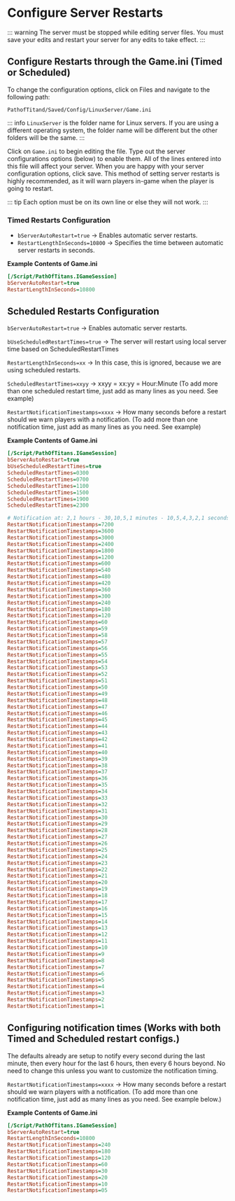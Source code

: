 # Configure Server Restarts

::: warning
The server must be stopped while editing server files. You must save your edits and restart your server for any edits to take effect.
:::

## Configure Restarts through the Game.ini (Timed or Scheduled)

To change the configuration options, click on Files and navigate to the following path:

`PathofTitand/Saved/Config/LinuxServer/Game.ini`

::: info
`LinuxServer` is the folder name for Linux servers. If you are using a different operating system, the folder name will be different but the other folders will be the same.
:::

Click on `Game.ini` to begin editing the file. Type out the server configurations options (below) to enable them. All of the lines entered into this file will affect your server. When you are happy with your server configuration options, click save. This method of setting server restarts is highly recommended, as it will warn players in-game when the player is going to restart.

::: tip
Each option must be on its own line or else they will not work.
:::

### Timed Restarts Configuration

- `bServerAutoRestart=true` -> Enables automatic server restarts.
- `RestartLengthInSeconds=10800` -> Specifies the time between automatic server restarts in seconds.

**Example Contents of Game.ini**
```ini
[/Script/PathOfTitans.IGameSession]
bServerAutoRestart=true
RestartLengthInSeconds=10800
```
## Scheduled Restarts Configuration

`bServerAutoRestart=true` -> Enables automatic server restarts.

`bUseScheduledRestartTimes=true` -> The server will restart using local server time based on ScheduledRestartTimes

`RestartLengthInSeconds=xx` -> In this case, this is ignored, because we are using scheduled restarts.

`ScheduledRestartTimes=xxyy` -> xxyy = xx:yy = Hour:Minute (To add more than one scheduled restart time, just add as many lines as you need. See example)

`RestartNotificationTimestamps=xxxx` -> How many seconds before a restart should we warn players with a notification. (To add more than one notification time, just add as many lines as you need. See example)

**Example Contents of Game.ini**
```ini
[/Script/PathOfTitans.IGameSession]
bServerAutoRestart=true
bUseScheduledRestartTimes=true
ScheduledRestartTimes=0300
ScheduledRestartTimes=0700
ScheduledRestartTimes=1100
ScheduledRestartTimes=1500
ScheduledRestartTimes=1900
ScheduledRestartTimes=2300

# Notification at: 2,1 hours - 30,10,5,1 minutes - 10,5,4,3,2,1 seconds before restart
RestartNotificationTimestamps=7200
RestartNotificationTimestamps=3600
RestartNotificationTimestamps=3000
RestartNotificationTimestamps=2400
RestartNotificationTimestamps=1800
RestartNotificationTimestamps=1200
RestartNotificationTimestamps=600
RestartNotificationTimestamps=540
RestartNotificationTimestamps=480
RestartNotificationTimestamps=420
RestartNotificationTimestamps=360
RestartNotificationTimestamps=300
RestartNotificationTimestamps=240
RestartNotificationTimestamps=180
RestartNotificationTimestamps=120
RestartNotificationTimestamps=60
RestartNotificationTimestamps=59
RestartNotificationTimestamps=58
RestartNotificationTimestamps=57
RestartNotificationTimestamps=56
RestartNotificationTimestamps=55
RestartNotificationTimestamps=54
RestartNotificationTimestamps=53
RestartNotificationTimestamps=52
RestartNotificationTimestamps=51
RestartNotificationTimestamps=50
RestartNotificationTimestamps=49
RestartNotificationTimestamps=48
RestartNotificationTimestamps=47
RestartNotificationTimestamps=46
RestartNotificationTimestamps=45
RestartNotificationTimestamps=44
RestartNotificationTimestamps=43
RestartNotificationTimestamps=42
RestartNotificationTimestamps=41
RestartNotificationTimestamps=40
RestartNotificationTimestamps=39
RestartNotificationTimestamps=38
RestartNotificationTimestamps=37
RestartNotificationTimestamps=36
RestartNotificationTimestamps=35
RestartNotificationTimestamps=34
RestartNotificationTimestamps=33
RestartNotificationTimestamps=32
RestartNotificationTimestamps=31
RestartNotificationTimestamps=30
RestartNotificationTimestamps=29
RestartNotificationTimestamps=28
RestartNotificationTimestamps=27
RestartNotificationTimestamps=26
RestartNotificationTimestamps=25
RestartNotificationTimestamps=24
RestartNotificationTimestamps=23
RestartNotificationTimestamps=22
RestartNotificationTimestamps=21
RestartNotificationTimestamps=20
RestartNotificationTimestamps=19
RestartNotificationTimestamps=18
RestartNotificationTimestamps=17
RestartNotificationTimestamps=16
RestartNotificationTimestamps=15
RestartNotificationTimestamps=14
RestartNotificationTimestamps=13
RestartNotificationTimestamps=12
RestartNotificationTimestamps=11
RestartNotificationTimestamps=10
RestartNotificationTimestamps=9
RestartNotificationTimestamps=8
RestartNotificationTimestamps=7
RestartNotificationTimestamps=6
RestartNotificationTimestamps=5
RestartNotificationTimestamps=4
RestartNotificationTimestamps=3
RestartNotificationTimestamps=2
RestartNotificationTimestamps=1
```

## Configuring notification times (Works with both Timed and Scheduled restart configs.)

The defaults already are setup to notify every second during the last minute, then every hour for the last 6 hours, then every 6 hours beyond. No need to change this unless you want to customize the notification timing.

`RestartNotificationTimestamps=xxxx` -> How many seconds before a restart should we warn players with a notification. (To add more than one notification time, just add as many lines as you need. See example below.)

**Example Contents of Game.ini**
```ini
[/Script/PathOfTitans.IGameSession]
bServerAutoRestart=true
RestartLengthInSeconds=10800
RestartNotificationTimestamps=240
RestartNotificationTimestamps=180
RestartNotificationTimestamps=120
RestartNotificationTimestamps=60
RestartNotificationTimestamps=30
RestartNotificationTimestamps=20
RestartNotificationTimestamps=10
RestartNotificationTimestamps=05
```